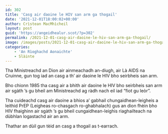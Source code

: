 ```yaml
---
id: 302
title: 'Casg air daoine le HIV san arm ga thogail'
date: '2021-12-01T18:00:02+00:00'
author: Crìstean MacMhìcheil
layout: post
guid: 'https://angeidhealur.scot/?p=302'
permalink: /2021-12-01-casg-air-daoine-le-hiv-san-arm-ga-thogail/
image: /images/posts/2021-12-01-casg-air-daoine-le-hiv-san-arm-ga-thogail.webp
categories:
    - 'An Rìoghachd Aonaichte'
    - Slàinte
---
```


Tha Ministreachd an Dìon air ainmeachadh an-diugh, air Là AIDS na Cruinne, gun tog iad an casg a th’ air daoine le HIV bho seirbheis san arm.

Bho chionn 1985 tha casg air a bhith air daoine le HIV bho seirbheis san arm air sgàth ’s gu bheil am Ministreachd ag ràdh nach eil iad “fiot gu leòr”.

Tha cuideachd casg air daoine a bhios a’ gabhail chungaidhean-leigheis a leithid PrEP (Leigheas ro-chasgach ro-ghabhalach) gus an dìon fhèin bho HIV fhaighinn air sgàth ’s gu bheil cungaidhean-leighis riaghailteach na dùbhlan logastachd air an arm.

Thathar an dùil gun tèid an casg a thogail as t-earrach.
